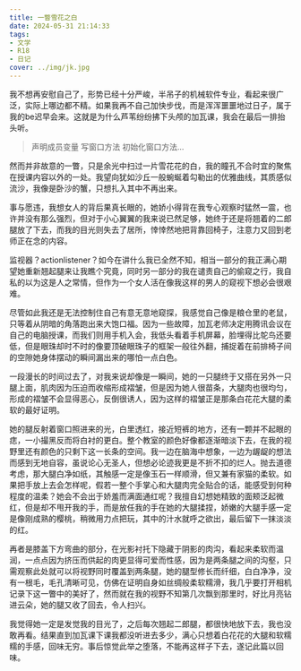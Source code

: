 ```yaml
---
title: 一瞥雪花之白
date: 2024-05-31 21:14:33
tags: 
- 文学
- R18
- 日记
cover: ../img/jk.jpg
---
```



我不想再安慰自己了，形势已经十分严峻，半吊子的机械软件专业，看起来很广泛，实际上哪边都不精。如果我再不自己加快步伐，而是浑浑噩噩地过日子，属于我的be迟早会来。这就是为什么芦苇纷纷拂下头颅的加瓦课，我会在最后一排抬头听。



> 声明成员变量 写窗口方法 初始化窗口方法...



然而并非故意的一瞥，只是余光中扫过一片雪花花的白，我的瞳孔不合时宜的聚焦在授课内容以外的一处。我望向犹如沙丘一般蜿蜒着勾勒出的优雅曲线，其质感似流沙，我像是卧沙的蟹，只想扎入其中不再出来。



事与愿违，我想女人的背后果真长眼的，她娇小得背在我专心观察时猛然一震，也许并没有那么强烈，但对于小心翼翼的我来说已然足够，她终于还是将翘着的二郎腿放了下去，而我的目光则失去了居所，悻悻然地把背靠回椅子，注意力又回到老师正在念的内容。



监视器？actionlistener？如今在讲什么我已全然不知，相当一部分的我正满心期望她重新翘起腿来让我瞧个究竟，同时另一部分的我在谴责自己的偷窥之行，我自私的以为这是人之常情，但作为一个女人活在像我这样的男人的窥视下想必会很艰难。



尽管如此我还是无法控制住自己有意无意地窥探，我感觉自己像是粮仓里的老鼠，只等着从阴暗的角落跑出来大饱口福。因为一些故障，加瓦老师决定用腾讯会议在自己的电脑授课，而我们则用手机入会，我低头看着手机屏幕，脸埋得比鸵鸟还要低，但是眼珠却时不时的像要顶破眼珠子的框架一般往外翻，捕捉着在前排椅子间的空隙她身体摆动的瞬间漏出来的哪怕一点白色。



一段漫长的时间过去了，对我来说却像是一瞬间，她的一只腿终于又搭在另外一只腿上面，肌肉因为压迫而收缩形成褶皱，但是因为她人很苗条，大腿肉也很均匀，形成的褶皱不会显得恶心，反倒很诱人，因为这样的褶皱正是那条白花花大腿的柔软的最好证明。

她的腿反射着窗口照进来的光，白里透红，接近短裤的地方，还有一颗并不起眼的痣，一小撮黑反而将白衬的更白。整个教室的颜色好像都逐渐暗淡下去，在我的视野里还有颜色的只剩下这一长条的空间。我一边在脑海中想象，一边为龌龊的想法而感到无地自容，虽说论心无圣人，但想必论迹我更是不折不扣的烂人。抛去道德考虑，那大腿白净如纸，其触感一定是像玉石一样顺滑，但又兼有家猫的柔软。如果把手放上去会怎样呢，假若一整个手掌心和大腿肉完全贴合的话，能感受到何种程度的温柔？她会不会出于娇羞而满面通红呢？我擅自幻想她精致的面颊泛起微红，但是却不甩开我的手，而是放任我的手在她的大腿揉捏，娇嫩的大腿手感一定是像刚成熟的樱桃，稍微用力点把玩，其中的汁水就呼之欲出，最后留下一抹淡淡的红。

再者是膝盖下方弯曲的部分，在光影衬托下隐藏于阴影的肉沟，看起来柔软而温润，一点点因为挤压而供起的肉更显得可爱而性感，因为是两条腿之间的沟壑，只需观察此处就可以将视野同时覆盖到两条腿，她的腿型修长而纤细，白白净净，没有一根毛，毛孔清晰可见，仿佛在证明自身如丝绸般柔软糯滑，我几乎要打开相机记录下这一瞥中的美好了，然而就在我的视野不知第几次飘到那里时，好比月亮钻进云朵，她的腿又收了回去，令人扫兴。



我觉得她一定是发觉我的目光了，之后每次翘起二郎腿，都很快地放下去，我也没敢再看。结果直到加瓦课下课我都没听进去多少，满心只想着白花花的大腿和软糯糯的手感，回味无穷。事后惊觉此举之堕落，不能再这样子下去，遂记此篇以回味。